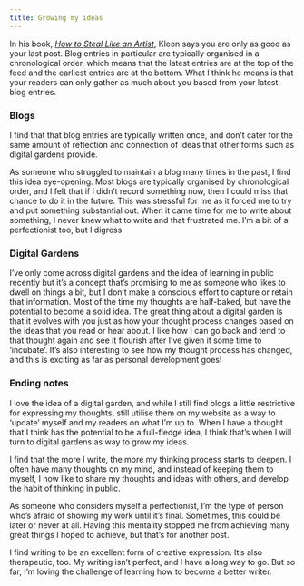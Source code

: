 ```yaml
---
title: Growing my ideas
---
```


In his book, _[How to Steal Like an Artist](https://www.amazon.com/Steal-Like-Artist-Things-Creative/dp/0761169253)_, Kleon says you are only as good as your last post. Blog entries in particular are typically organised in a chronological order, which means that the latest entries are at the top of the feed and the earliest entries are at the bottom. What I think he means is that your readers can only gather as much about you based from your latest blog entries.

### Blogs

I find that that blog entries are typically written once, and don’t cater for the same amount of reflection and connection of ideas that other forms such as digital gardens provide.

As someone who struggled to maintain a blog many times in the past, I find this idea eye-opening. Most blogs are typically organised by chronological order, and I felt that if I didn’t record something now, then I could miss that chance to do it in the future. This was stressful for me as it forced me to try and put something substantial out. When it came time for me to write about something, I never knew what to write and that frustrated me. I’m a bit of a perfectionist too, but I digress.

### Digital Gardens

I’ve only come across digital gardens and the idea of learning in public recently but it’s a concept that’s promising to me as someone who likes to dwell on things a bit, but I don’t make a conscious effort to capture or retain that information. Most of the time my thoughts are half-baked, but have the potential to become a solid idea. The great thing about a digital garden is that it evolves with you just as how your thought process changes based on the ideas that you read or hear about. I like how I can go back and tend to that thought again and see it flourish after I’ve given it some time to ‘incubate’. It’s also interesting to see how my thought process has changed, and this is exciting as far as personal development goes!

### Ending notes

I love the idea of a digital garden, and while I still find blogs a little restrictive for expressing my thoughts, still utilise them on my website as a way to ‘update’ myself and my readers on what I’m up to. When I have a thought that I think has the potential to be a full-fledge idea, I think that’s when I will turn to digital gardens as way to grow my ideas.

I find that the more I write, the more my thinking process starts to deepen. I often have many thoughts on my mind, and instead of keeping them to myself, I now like to share my thoughts and ideas with others, and develop the habit of thinking in public.

As someone who considers myself a perfectionist, I’m the type of person who’s afraid of showing my work until it’s final. Sometimes, this could be later or never at all. Having this mentality stopped me from achieving many great things I hoped to achieve, but that’s for another post.

I find writing to be an excellent form of creative expression. It’s also therapeutic, too. My writing isn’t perfect, and I have a long way to go. But so far, I’m loving the challenge of learning how to become a better writer.
